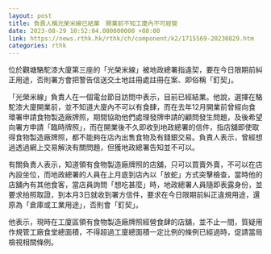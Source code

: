 ```yaml
---
layout: post
title: 負責人稱光榮米線已結業　開業前不知工廈內不可經營
date: 2023-08-29 10:52:04.000000000 +08:00
link: https://news.rthk.hk/rthk/ch/component/k2/1715569-20230829.htm
categories: rthk
---
```


位於觀塘駱駝漆大廈第三座的「光榮米線」被地政總署指違契，要在今日限期前糾正用途，否則署方會把警告信送交土地註冊處註冊在案、即俗稱「釘契」。

「光榮米線」負責人在一個電台節目訪問中表示，目前已經結業。他說，選擇在駱駝漆大廈開業前，並不知道大廈內不可以有食肆，而在去年12月開業前曾經向食環署申請食物製造廠牌照，期間協助他們處理發牌申請的顧問發生問題，及後希望向署方申請「臨時牌照」，而在開業後不久即收到地政總署的信件，指店舖即使取得食物製造廠牌照，都不能夠在店內出售食物及有錢銀交易。負責人表示，曾經想過透過網上交易解決有關問題，但獲地政總署告知並不可以。

有關負責人表示，知道領有食物製造廠牌照的店舖，只可以買賣外賣，不可以在店內設坐位，而地政總署的人員在上月底到店內以「放蛇」方式突擊檢查，當時他的店舖內有其他食客，當店員詢問「想吃甚麼」時，地政總署人員隨即表露身份，並要求拍照取證，到本月3日就收到署方信件，要求在今日限期前糾正違規用途，還原為「倉庫或工業用途」，否則會「釘契」。

他表示，現時在工廈區領有食物製造廠牌照經營食肆的店舖，並不止一間，質疑用作規管工廠食堂總面積，不得超過工廈總面積一定比例的條例已經過時，促請當局檢視相關條例。
